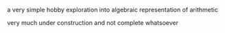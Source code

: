 a very simple hobby exploration into algebraic representation of arithmetic


very much under construction and not complete whatsoever
